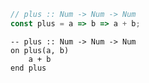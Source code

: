 ```javascript
// plus :: Num -> Num -> Num
const plus = a => b => a + b;
```


```applescript
-- plus :: Num -> Num -> Num
on plus(a, b)
    a + b
end plus
```